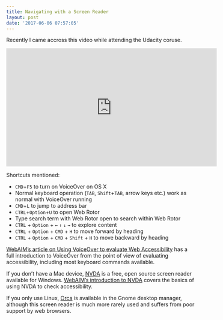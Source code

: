 ```yaml
---
title: Navigating with a Screen Reader
layout: post
date: '2017-06-06 07:57:05'
---
```


Recently I came accross this video while attending the Udacity coruse.

<iframe width="560" height="315" src="https://www.youtube.com/embed/Oo4HoeL6yIE?rel=0&amp;controls=0&amp;showinfo=0" frameborder="0" allowfullscreen></iframe>

Shortcuts mentioned:

- `CMD`+`F5` to turn on VoiceOver on OS X
- Normal keyboard operation (`TAB`, `Shift`+`TAB`, arrow keys etc.)
    work as normal with VoiceOver running
- `CMD`+`L` to jump to address bar
- `CTRL`+`Option`+`U` to open Web Rotor
- Type search term with Web Rotor open to search within Web Rotor
- `CTRL` + `Option` + `←` `↑` `↓` `→` to explore content
- `CTRL` + `Option` + `CMD` + `H` to move forward by heading
- `CTRL` + `Option` + `CMD` + `Shift` + `H` to move backward by heading

[WebAIM’s article on Using VoiceOver to evaluate Web Accessibility] has a full introduction to VoiceOver from the point of view of evaluating accessibility, including most keyboard commands available.

If you don’t have a Mac device, [NVDA] is a free, open source screen reader available for Windows. [WebAIM’s introduction to NVDA] covers the basics of using NVDA to check accessibility.

If you only use Linux, [Orca] is available in the Gnome desktop manager, although this screen reader is much more rarely used and suffers from poor support by web browsers.

[WebAIM’s article on Using VoiceOver to evaluate Web Accessibility]: http://webaim.org/articles/voiceover/
[NVDA]: http://www.nvaccess.org/
[WebAIM’s introduction to NVDA]: http://webaim.org/articles/nvda/
[Orca]: https://help.gnome.org/users/orca/stable/